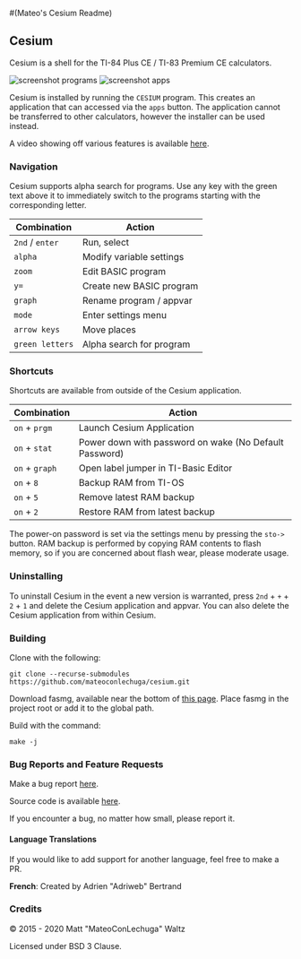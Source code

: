#(Mateo's Cesium Readme)

## Cesium

Cesium is a shell for the TI-84 Plus CE / TI-83 Premium CE calculators.

![screenshot programs](https://usercontent.irccloud-cdn.com/file/6oQrOSVE/screenshot_2.png)
![screenshot apps](https://usercontent.irccloud-cdn.com/file/LY64w3ju/screenshot_1.png)

Cesium is installed by running the `CESIUM` program.
This creates an application that can accessed via the `apps` button.
The application cannot be transferred to other calculators, however the installer can be used instead.

A video showing off various features is available [here](https://youtu.be/hZDzV1CDN3k).

### Navigation

Cesium supports alpha search for programs.
Use any key with the green text above it to immediately switch to the programs starting with the corresponding letter.

| Combination     | Action                   |
|-----------------|--------------------------|
| `2nd` / `enter` | Run, select              |
| `alpha`         | Modify variable settings |
| `zoom`          | Edit BASIC program       |
| `y=`            | Create new BASIC program |
| `graph`         | Rename program / appvar  |
| `mode`          | Enter settings menu      |
| `arrow keys`    | Move places              |
| `green letters` | Alpha search for program |

### Shortcuts

Shortcuts are available from outside of the Cesium application.

| Combination    | Action                                                 |
|----------------|--------------------------------------------------------|
| `on` + `prgm`  | Launch Cesium Application                              |
| `on` + `stat`  | Power down with password on wake (No Default Password) |
| `on` + `graph` | Open label jumper in TI-Basic Editor                   |
| `on` + `8`     | Backup RAM from TI-OS                                  |
| `on` + `5`     | Remove latest RAM backup                               |
| `on` + `2`     | Restore RAM from latest backup                         |

The power-on password is set via the settings menu by pressing the `sto->` button.
RAM backup is performed by copying RAM contents to flash memory, so if you are concerned about flash wear, please moderate usage.

### Uninstalling 

To uninstall Cesium in the event a new version is warranted, press `2nd` + `+` + `2` + `1` and delete the Cesium application and appvar.
You can also delete the Cesium application from within Cesium.

### Building

Clone with the following:

    git clone --recurse-submodules https://github.com/mateoconlechuga/cesium.git

Download fasmg, available near the bottom of [this page](https://flatassembler.net/download.php).
Place fasmg in the project root or add it to the global path.

Build with the command:

    make -j

### Bug Reports and Feature Requests

Make a bug report [here](https://github.com/mateoconlechuga/cesium/issues).

Source code is available [here](https://github.com/mateoconlechuga/cesium).

If you encounter a bug, no matter how small, please report it.

#### Language Translations

If you would like to add support for another language, feel free to make a PR.

**French**: Created by Adrien "Adriweb" Bertrand

### Credits

© 2015 - 2020 Matt "MateoConLechuga" Waltz

Licensed under BSD 3 Clause.


